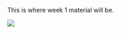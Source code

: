 This is where week 1 material will be.

<img src="https://github.com/karenanndonnachie/Slave-To-The-Algorithm/blob/master/Week%201/Screen%20Shot%202020-07-24%20at%201.53.26%20pm.JPG">
